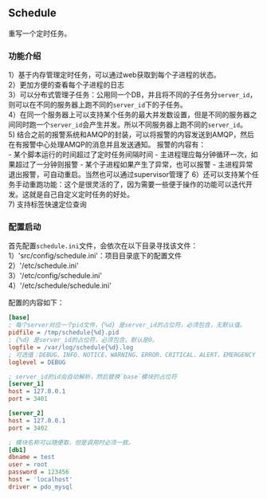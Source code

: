 ## Schedule
重写一个定时任务。

### 功能介绍
1）基于内存管理定时任务，可以通过web获取到每个子进程的状态。  
2）更加方便的查看每个子进程的日志  
3）可以分布式管理子任务：公用同一个DB，并且将不同的子任务分`server_id`，则可以在不同的服务器上跑不同的`server_id`下的子任务。  
4）在同一个服务器上可以支持某个任务的最大并发数设置，但是不同的服务器之间同时跑一个`server_id`会产生并发。所以不同服务器上跑不同的`server_id`。  
5) 结合之前的报警系统和AMQP的封装，可以将报警的内容发送到AMQP，然后在有报警中心处理AMQP的消息并且发送通知。
报警的内容有：  
    - 某个脚本运行的时间超过了定时任务间隔时间
    - 主进程理应每分钟循环一次，如果超过了一分钟则报警
    - 某个子进程如果产生了异常，也可以报警
    - 主进程异常退出报警，可自动重启。当然也可以通过supervisor管理了
6）还可以支持某个任务手动重跑功能：这个是很灵活的了，因为需要一些便于操作的功能可以迭代开发。这就是自己自定义定时任务的好处。  
7) 支持标签快速定位查询  

### 配置启动
首先配置`schedule.ini`文件，会依次在以下目录寻找该文件：  
 1）'src/config/schedule.ini'：项目目录底下的配置文件  
 2）'/etc/schedule.ini'  
 3）'/etc/config/schedule.ini'  
 4）'/etc/schedule/schedule.ini'  

 配置的内容如下：  
 ```ini
[base]
; 每个server对应一个pid文件，{%d} 是server_id的占位符，必须包含，无默认值。
pidfile = /tmp/schedule{%d}.pid
; {%d} 是server_id的占位符，必须包含。默认是0。
logfile = /var/log/schedule{%d}.log
; 可选值：DEBUG、INFO、NOTICE、WARNING、ERROR、CRITICAL、ALERT、EMERGENCY
loglevel = DEBUG

; server_id的id会自动解析，然后替换`base`模块的占位符
[server_1]
host = 127.0.0.1
port = 3401

[server_2]
host = 127.0.0.1
port = 3402

; 模块名称可以随便取，但是调用时必须一致。
[db1]
dbname = test
user = root
password = 123456
host = 'localhost'
driver = pdo_mysql
 ```